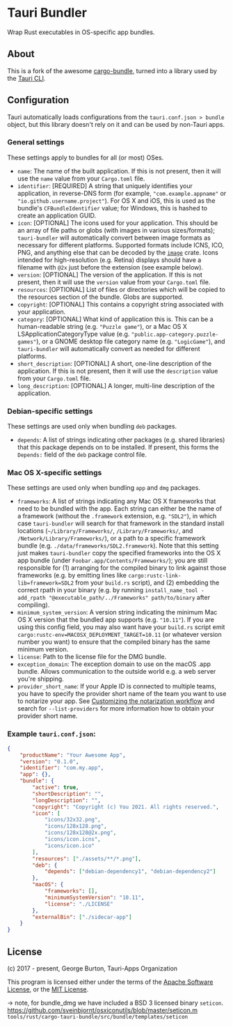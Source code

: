 # Tauri Bundler

Wrap Rust executables in OS-specific app bundles.

## About

This is a fork of the awesome
[cargo-bundle](https://github.com/burtonageo/cargo-bundle), turned into a
library used by the [Tauri CLI](../cli).

## Configuration

Tauri automatically loads configurations from the `tauri.conf.json > bundle`
object, but this library doesn't rely on it and can be used by non-Tauri apps.

### General settings

These settings apply to bundles for all (or most) OSes.

-   `name`: The name of the built application. If this is not present, then it
    will use the `name` value from your `Cargo.toml` file.
-   `identifier`: [REQUIRED] A string that uniquely identifies your application,
    in reverse-DNS form (for example, `"com.example.appname"` or
    `"io.github.username.project"`). For OS X and iOS, this is used as the
    bundle's `CFBundleIdentifier` value; for Windows, this is hashed to create
    an application GUID.
-   `icon`: [OPTIONAL] The icons used for your application. This should be an
    array of file paths or globs (with images in various sizes/formats);
    `tauri-bundler` will automatically convert between image formats as
    necessary for different platforms. Supported formats include ICNS, ICO, PNG,
    and anything else that can be decoded by the
    [`image`](https://crates.io/crates/image) crate. Icons intended for
    high-resolution (e.g. Retina) displays should have a filename with `@2x`
    just before the extension (see example below).
-   `version`: [OPTIONAL] The version of the application. If this is not
    present, then it will use the `version` value from your `Cargo.toml` file.
-   `resources`: [OPTIONAL] List of files or directories which will be copied to
    the resources section of the bundle. Globs are supported.
-   `copyright`: [OPTIONAL] This contains a copyright string associated with
    your application.
-   `category`: [OPTIONAL] What kind of application this is. This can be a
    human-readable string (e.g. `"Puzzle game"`), or a Mac OS X
    LSApplicationCategoryType value (e.g. `"public.app-category.puzzle-games"`),
    or a GNOME desktop file category name (e.g. `"LogicGame"`), and
    `tauri-bundler` will automatically convert as needed for different
    platforms.
-   `short_description`: [OPTIONAL] A short, one-line description of the
    application. If this is not present, then it will use the `description`
    value from your `Cargo.toml` file.
-   `long_description`: [OPTIONAL] A longer, multi-line description of the
    application.

### Debian-specific settings

These settings are used only when bundling `deb` packages.

-   `depends`: A list of strings indicating other packages (e.g. shared
    libraries) that this package depends on to be installed. If present, this
    forms the `Depends:` field of the `deb` package control file.

### Mac OS X-specific settings

These settings are used only when bundling `app` and `dmg` packages.

-   `frameworks`: A list of strings indicating any Mac OS X frameworks that need
    to be bundled with the app. Each string can either be the name of a
    framework (without the `.framework` extension, e.g. `"SDL2"`), in which case
    `tauri-bundler` will search for that framework in the standard install
    locations (`~/Library/Frameworks/`, `/Library/Frameworks/`, and
    `/Network/Library/Frameworks/`), or a path to a specific framework bundle
    (e.g. `./data/frameworks/SDL2.framework`). Note that this setting just makes
    `tauri-bundler` copy the specified frameworks into the OS X app bundle
    (under `Foobar.app/Contents/Frameworks/`); you are still responsible for (1)
    arranging for the compiled binary to link against those frameworks (e.g. by
    emitting lines like `cargo:rustc-link-lib=framework=SDL2` from your
    `build.rs` script), and (2) embedding the correct rpath in your binary (e.g.
    by running
    `install_name_tool -add_rpath "@executable_path/../Frameworks" path/to/binary`
    after compiling).
-   `minimum_system_version`: A version string indicating the minimum Mac OS X
    version that the bundled app supports (e.g. `"10.11"`). If you are using
    this config field, you may also want have your `build.rs` script emit
    `cargo:rustc-env=MACOSX_DEPLOYMENT_TARGET=10.11` (or whatever version number
    you want) to ensure that the compiled binary has the same minimum version.
-   `license`: Path to the license file for the DMG bundle.
-   `exception_domain`: The exception domain to use on the macOS .app bundle.
    Allows communication to the outside world e.g. a web server you're shipping.
-   `provider_short_name`: If your Apple ID is connected to multiple teams, you
    have to specify the provider short name of the team you want to use to
    notarize your app. See
    [Customizing the notarization workflow](https://developer.apple.com/documentation/security/notarizing_macos_software_before_distribution/customizing_the_notarization_workflow)
    and search for `--list-providers` for more information how to obtain your
    provider short name.

### Example `tauri.conf.json`:

```json
{
	"productName": "Your Awesome App",
	"version": "0.1.0",
	"identifier": "com.my.app",
	"app": {},
	"bundle": {
		"active": true,
		"shortDescription": "",
		"longDescription": "",
		"copyright": "Copyright (c) You 2021. All rights reserved.",
		"icon": [
			"icons/32x32.png",
			"icons/128x128.png",
			"icons/128x128@2x.png",
			"icons/icon.icns",
			"icons/icon.ico"
		],
		"resources": ["./assets/**/*.png"],
		"deb": {
			"depends": ["debian-dependency1", "debian-dependency2"]
		},
		"macOS": {
			"frameworks": [],
			"minimumSystemVersion": "10.11",
			"license": "./LICENSE"
		},
		"externalBin": ["./sidecar-app"]
	}
}
```

## License

(c) 2017 - present, George Burton, Tauri-Apps Organization

This program is licensed either under the terms of the
[Apache Software License](http://www.apache.org/licenses/LICENSE-2.0), or the
[MIT License](https://opensource.org/licenses/MIT).

-> note, for bundle_dmg we have included a BSD 3 licensed binary `seticon`.
https://github.com/sveinbjornt/osxiconutils/blob/master/seticon.m
`tools/rust/cargo-tauri-bundle/src/bundle/templates/seticon`
